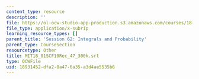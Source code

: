```yaml
---
content_type: resource
description: ''
file: https://ol-ocw-studio-app-production.s3.amazonaws.com/courses/18-01sc-single-variable-calculus-fall-2010/18931452dfa20a476a35a3d4ae5535b6_MIT18_01SCF10Rec_47_300k.srt
file_type: application/x-subrip
learning_resource_types: []
parent_title: 'Session 62: Integrals and Probability'
parent_type: CourseSection
resourcetype: Other
title: MIT18_01SCF10Rec_47_300k.srt
type: OCWFile
uid: 18931452-dfa2-0a47-6a35-a3d4ae5535b6
---
```

